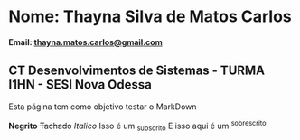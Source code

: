 # Nome: Thayna Silva de Matos Carlos

#### Email: thayna.matos.carlos@gmail.com

## CT Desenvolvimentos de Sistemas - TURMA I1HN - SESI Nova Odessa

Esta página tem como objetivo testar o MarkDown

**Negrito**
~~Tachado~~
_Italico_
Isso é um <sub>subscrito</sub>
E isso aqui é um <sup>sobrescrito</sup>
